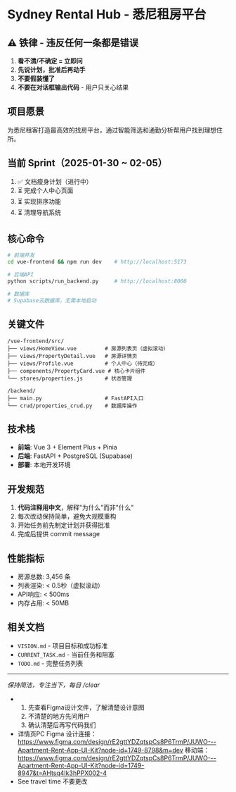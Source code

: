 # Sydney Rental Hub - 悉尼租房平台

## ⚠️ 铁律 - 违反任何一条都是错误

1. **看不清/不确定 = 立即问**
2. **先说计划，批准后再动手**  
3. **不要假装懂了**
4. **不要在对话框输出代码** - 用户只关心结果

## 项目愿景

为悉尼租客打造最高效的找房平台，通过智能筛选和通勤分析帮用户找到理想住所。

## 当前 Sprint（2025-01-30 ~ 02-05）

1. ✅ 文档瘦身计划（进行中）
2. ⏳ 完成个人中心页面
3. ⏳ 实现排序功能
4. ⏳ 清理导航系统

## 核心命令

```bash
# 前端开发
cd vue-frontend && npm run dev    # http://localhost:5173

# 后端API
python scripts/run_backend.py     # http://localhost:8000

# 数据库
# Supabase云数据库，无需本地启动
```

## 关键文件

```
/vue-frontend/src/
├── views/HomeView.vue         # 房源列表页（虚拟滚动）
├── views/PropertyDetail.vue   # 房源详情页
├── views/Profile.vue          # 个人中心（待完成）
├── components/PropertyCard.vue # 核心卡片组件
└── stores/properties.js       # 状态管理

/backend/
├── main.py                    # FastAPI入口
└── crud/properties_crud.py    # 数据库操作
```

## 技术栈

- **前端**: Vue 3 + Element Plus + Pinia
- **后端**: FastAPI + PostgreSQL (Supabase)
- **部署**: 本地开发环境

## 开发规范

1. **代码注释用中文**，解释"为什么"而非"什么"
2. 每次改动保持简单，避免大规模重构
3. 开始任务前先制定计划并获得批准
4. 完成后提供 commit message

## 性能指标

- 房源总数: 3,456 条
- 列表渲染: < 0.5秒（虚拟滚动）
- API响应: < 500ms
- 内存占用: < 50MB

## 相关文档

- `VISION.md` - 项目目标和成功标准
- `CURRENT_TASK.md` - 当前任务和阻塞
- `TODO.md` - 完整任务列表

---

*保持简洁，专注当下，每日 /clear*

- 1. 先查看Figma设计文件，了解清楚设计意图
  2. 不清楚的地方先问用户
  3. 确认清楚后再写代码我们
- 详情页PC Figma 设计连接： https://www.figma.com/design/rE2gttYDZqtspCs8P6TrmP/JUWO---Apartment-Rent-App-UI-Kit?node-id=1749-8798&m=dev 移动端： https://www.figma.com/design/rE2gttYDZqtspCs8P6TrmP/JUWO---Apartment-Rent-App-UI-Kit?node-id=1749-8947&t=AHtsq4Ik3hPPX002-4
- See travel time 不要更改